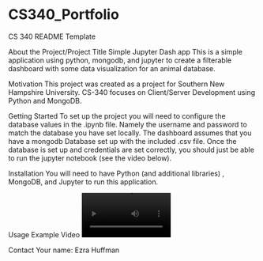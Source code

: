 # CS340_Portfolio
 
CS 340 README Template

About the Project/Project Title
Simple Jupyter Dash app
This is a simple application using python, mongodb, and jupyter to create a filterable dashboard with some data visualization for an animal database.

Motivation
This project was created as a project for Southern New Hampshire University. CS-340 focuses on Client/Server Development using Python and MongoDB.

Getting Started
To set up the project you will need to configure the database values in the .ipynb file. Namely the username and password to match the database you have set locally. The dashboard assumes that you have a mongodb Database set up with the included .csv file. Once the database is set up and credentials are set correctly, you should just be able to run the jupyter notebook (see the video below).

Installation
 You will need to have Python (and additional libraries) , MongoDB, and Jupyter to run this application.

Usage
Example Video
<video src='https://youtu.be/2YqZKZHGJWo' width=180/>


Contact
Your name: Ezra Huffman

